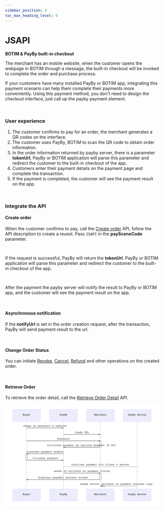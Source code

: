 ```yaml
---
sidebar_position: 4
toc_max_heading_level: 6
---
```


# JSAPI  

**BOTIM & PayBy built-in checkout**

The merchant has an mobile website, when the customer opens the webpage in BOTIM through a message, the built-in checkout  will be invoked to complete the order and purchase process.

If your customers have many installed PayBy or BOTIM app, integrating this payment scenario can help them complete their payments more conveniently. Using this payment method, you don't need to design the checkout interface, just call up the payby payment element.

<br/>

### User experience

1.  The customer confirms to pay for an order, the merchant generates a QR codes on the interface.
2. The customer uses PayBy, BOTIM to scan the QR code to obtain order information. 
3. In the order information returned by payby server, there is a parameter **tokenUrl**, PayBy or BOTIM application will parse this parameter and redirect the customer to the built-in checkout of the app.
4. Customers enter their payment details on the payment page and complete the transaction.
5. If the payment is completed, the customer will see the payment result on the app.



<br/>

### Integrate the API

#### Create order

When the customer confirms to pay, call the [Create order](/docs/createorder) API,  follow the API description to create a reuest. Pass `JSAPI` in the **paySceneCode** parameter.

<br/>

If the request is successful, PayBy will return the **tokenUrl**. PayBy or BOTIM application will parse this parameter and redirect the customer to the built-in checkout of the app.

<br/>

After the payment the payby server will notify the result to PayBy or BOTIM app, and the customer will see the payment result on the app.

<br/>

#### Asynchronous notification

If the **notifyUrl** is set in the order creation request, after the transaction, PayBy will send payment result to the url.<br/>

<br/>

#### Change Order Status

You can initiate [Revoke](/docs/revoke), [Cancel](/docs/cancel), [Refund](/docs/refund) and other operations on the created order.

<br/>

#### Retrieve Order

To retrieve the order detail, call the [Retrieve Order Detail](/docs/retrieveorderdetail) API.

![jsapiflow](../pic/jsapi.png)

<br/>







